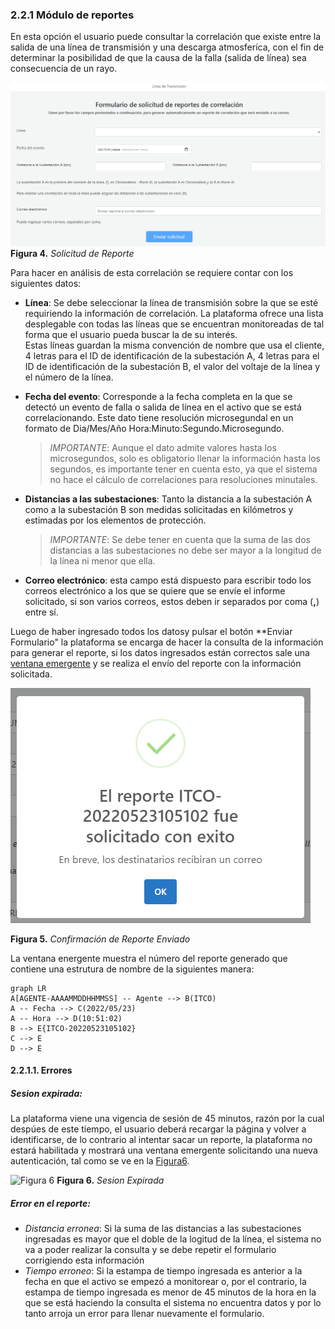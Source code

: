 ### 2.2.1 Módulo de reportes 

En esta opción el usuario puede consultar la correlación que existe entre la salida de una línea de transmisión y una descarga atmosferíca, con el fin de determinar la posibilidad de que la causa de la falla (salida de línea) sea consecuencia de un rayo. 

![Figura 4](../../../pictures/Imagen4.png "Solicitud de Reportes")
**Figura 4.** *Solicitud de Reporte*

Para hacer en análisis de esta correlación se requiere contar con los siguientes datos: 

- **Línea**: Se debe seleccionar la línea de transmisión sobre la que se esté requiriendo la información de correlación. La plataforma ofrece una lista desplegable con todas las líneas que se encuentran monitoreadas de tal forma que el usuario pueda buscar la de su interés.  
Estas líneas guardan la misma convención de nombre que usa el cliente, 4 letras para el ID de identificación de la subestación A, 4 letras para el ID de identificación de la subestación B, el valor del voltaje de la línea y el número de la línea.  

- **Fecha del evento**: Corresponde a la fecha completa en la que se detectó un evento de falla o salida de línea en el activo que se está correlacionando. Este dato tiene resolución microsegundal en un formato de Dia/Mes/Año Hora:Minuto:Segundo.Microsegundo. 

    >*IMPORTANTE*: Aunque el dato admite valores hasta los microsegundos, solo es obligatorio llenar la información hasta los segundos, es importante tener en cuenta esto, ya que el sistema no hace el cálculo de correlaciones para resoluciones minutales. 

- **Distancias a las subestaciones**: Tanto la distancia a la subestación A como a la subestación B son medidas solicitadas en kilómetros y estimadas por los elementos de protección. 

    >*IMPORTANTE*: Se debe tener en cuenta que la suma de las dos distancias a las subestaciones no debe ser mayor a la longitud de la línea ni menor que ella. 

- **Correo electrónico**: esta campo está dispuesto para escribir todo los correos electrónico a los que se quiere que se envíe el informe solicitado, si son varios correos, estos deben ir separados por coma (**,**) entre sí.

Luego de haber ingresado todos los datosy pulsar el botón **Enviar Formulario" la plataforma se encarga de hacer la consulta de la información para generar el reporte, si los datos ingresados están correctos sale una [ventana emergente](../../../pictures/Imagen5.png) y se realiza el envío del reporte con la información solicitada.

![Figura 5](../../../pictures/Imagen5.png "Confirmación de Reporte Enviado")

**Figura 5.** *Confirmación de Reporte Enviado*

La ventana energente muestra el número del reporte generado que contiene una estrutura de nombre  de la siguientes manera:
```mermaid
graph LR
A[AGENTE-AAAAMMDDHHMMSS] -- Agente --> B(ITCO)
A -- Fecha --> C(2022/05/23)
A -- Hora --> D(10:51:02)
B --> E{ITCO-20220523105102}
C --> E
D --> E
```
#### 2.2.1.1. Errores

##### **Sesion expirada**: 
La plataforma viene una vigencia de sesión de 45 minutos, razón por la cual despúes de este tiempo, el usuario deberá recargar la página y volver a identificarse, de lo contrario al intentar sacar un reporte, la plataforma no estará habilitada y mostrará una ventana emergente solicitando una nueva autenticación, tal como se ve en la [Figura6](../../../pictures/Imagen5.png).

![Figura 6](../../../pictures/Imagen6.png "Sesion Expirada")
**Figura 6.** *Sesion Expirada*

##### **Error en el reporte**: 
- *Distancia erronea*: 
Si la suma de las distancias a las subestaciones ingresadas es mayor que el doble de la logitud de la línea, el sistema no va a poder realizar la consulta y se debe repetir el formulario corrigiendo esta información
- *Tiempo erroneo*: 
Si la estampa de tiempo ingresada es anterior a la fecha en que el activo se empezó a monitorear o, por el contrario, la estampa de tiempo ingresada es menor de 45 minutos de la hora en la que se está haciendo la consulta el sistema no encuentra datos y por lo tanto arroja un error para llenar nuevamente el formulario.
